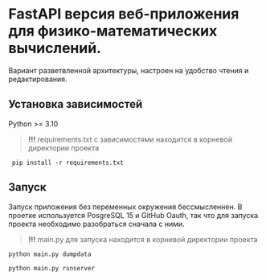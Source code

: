 # FastAPI версия веб-приложения для физико-математических вычислений.

Вариант разветвленной архитектуры, настроен на удобство чтения и редактирования.



## Установка зависимостей

Python >= 3.10
> __!!!__ requirements.txt с зависимостями находится в корневой директории проекта

```
 pip install -r requirements.txt
 ```


## Запуск

Запуск приложения без переменных окружения бессмысленнен. В проетке используется PosgreSQL 15 и GitHub Oauth, так что для 
запуска проекта необходимо разобраться сначала с ними.


> __!!!__ main.py для запуска находится в корневой директории проекта


```commandline
python main.py dumpdata
```

```commandline
python main.py runserver
```
